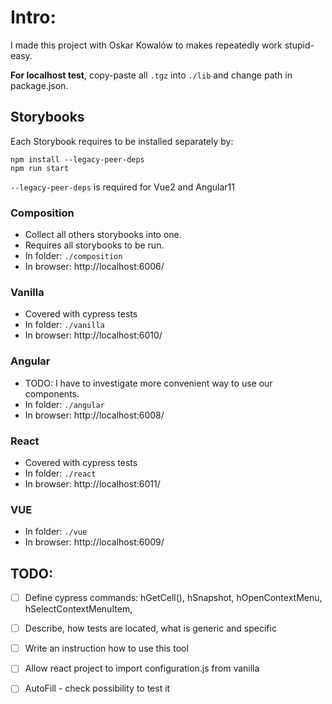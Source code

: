 # Intro:

I made this project with Oskar Kowalów to makes repeatedly work stupid-easy. 

**For localhost test**, copy-paste all `.tgz` into `./lib` and change path in package.json.

## Storybooks

Each Storybook requires to be installed separately by:

```shell
npm install --legacy-peer-deps
npm run start
```

`--legacy-peer-deps` is required for Vue2 and Angular11

### Composition

* Collect all others storybooks into one.
* Requires all storybooks to be run.
* In folder: `./composition`
* In browser: http://localhost:6006/

### Vanilla

* Covered with cypress tests
* In folder: `./vanilla`
* In browser: http://localhost:6010/

### Angular

* TODO: I have to investigate more convenient way to use our components. 
* In folder: `./angular`
* In browser: http://localhost:6008/

### React

* Covered with cypress tests
* In folder: `./react`
* In browser: http://localhost:6011/

### VUE

* In folder: `./vue`
* In browser: http://localhost:6009/

## TODO:

* [ ] Define cypress commands: hGetCell(), hSnapshot, hOpenContextMenu, hSelectContextMenuItem,
* [ ] Describe, how tests are located, what is generic and specific
* [ ] Write an instruction how to use this tool
* [ ] Allow react project to import configuration.js from vanilla

* [ ] AutoFill - check possibility to test it
